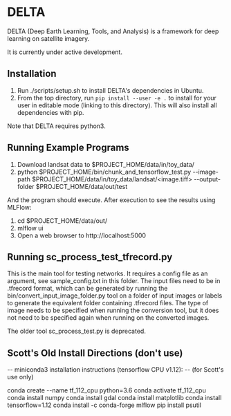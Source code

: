 # DELTA

DELTA (Deep Earth Learning, Tools, and Analysis) is a framework for deep learning on satellite imagery.

It is currently under active development.

## Installation

1. Run ./scripts/setup.sh to install DELTA's dependencies in Ubuntu.
2. From the top directory, run `pip install --user -e .` to install for your user in
editable mode (linking to this directory). This will also install all dependencies with pip.

Note that DELTA requires python3.

## Running Example Programs

1. Download landsat data to $PROJECT_HOME/data/in/toy_data/
3. python $PROJECT_HOME/bin/chunk_and_tensorflow_test.py --image-path $PROJECT_HOME/data/in/toy_data/landsat/<image.tiff> --output-folder $PROJECT_HOME/data/out/test

And the program should execute.  After execution to see the results using MLFlow:

1. cd $PROJECT_HOME/data/out/
2. mlflow ui
3. Open a web browser to http://localhost:5000

## Running sc_process_test_tfrecord.py

This is the main tool for testing networks. It requires a config file as an argument, see
sample_config.txt in this folder.  The input files need to be in .tfrecord format, which
can be generated by running the bin/convert_input_image_folder.py tool on a folder of
input images or labels to generate the equivalent folder containing .tfrecord files.  The
type of image needs to be specified when running the conversion tool, but it does not
need to be specified again when running on the converted images.

The older tool sc_process_test.py is deprecated.


## Scott's Old Install Directions (don't use)

-- miniconda3 installation instructions (tensorflow CPU v1.12):
-- (for Scott's use only)

conda create --name tf_112_cpu python=3.6
conda activate tf_112_cpu
conda install numpy
conda install gdal
conda install matplotlib
conda install tensorflow=1.12
conda install -c conda-forge mlflow
pip install psutil

